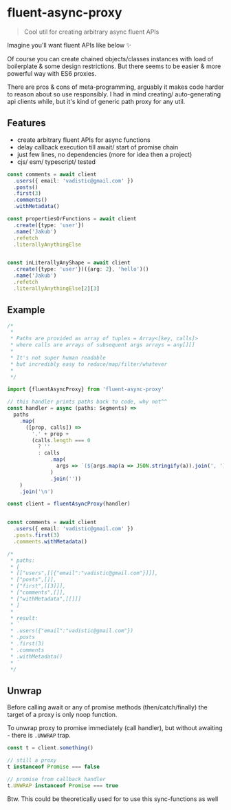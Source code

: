 # fluent-async-proxy

> Cool util for creating arbitrary async fluent APIs

Imagine you'll want fluent APIs like below ✨

Of course you can create chained objects/classes instances with load of boilerplate & some design restrictions. But there seems to be easier & more powerful way with ES6 proxies.

There are pros & cons of meta-programming, arguably it makes code harder to reason about so use responsibly. I had in mind creating/ auto-generating api clients while, but it's kind of generic path proxy for any util.

## Features

- create arbitrary fluent APIs for async functions
- delay callback execution till await/ start of promise chain
- just few lines, no dependencies (more for idea then a project)
- cjs/ esm/ typescript/ tested

```ts
const comments = await client
  .users({ email: 'vadistic@gmail.com' })
  .posts()
  .first(3)
  .comments()
  .withMetadata()

const propertiesOrFunctions = await client
  .create({type: 'user'})
  .name('Jakub')
  .refetch
  .literallyAnythingElse


const inLiterallyAnyShape = await client
  .create({type: 'user'})({arg: 2}, 'hello')()
  .name('Jakub')
  .refetch
  .literallyAnythingElse[2][3]

```

## Example

```ts
/*
 *
 * Paths are provided as array of tuples = Array<[key, calls]>
 * where calls are arrays of subsequent args arrays = any[][]
 *
 * It's not super human readable
 * but incredibly easy to reduce/map/filter/whatever
 *
 */

import {fluentAsyncProxy} from 'fluent-async-proxy'

// this handler prints paths back to code, why not^^
const handler = async (paths: Segments) =>
  paths
    .map(
      ([prop, calls]) =>
        '.' + prop +
        (calls.length === 0
          ? ''
          : calls
              .map(
                args => `(${args.map(a => JSON.stringify(a)).join(', ')})`
              )
              .join(''))
    )
    .join('\n')

const client = fluentAsyncProxy(handler)


const comments = await client
  .users({ email: 'vadistic@gmail.com' })
  .posts.first(3)
  .comments.withMetadata()

/*
 * paths:
 * [
 * [["users",[[{"email":"vadistic@gmail.com"}]]],
 * ["posts",[]],
 * ["first",[[3]]],
 * ["comments",[]],
 * ["withMetadata",[[]]]
 * ]
 *
 * result:
 * `
 * .users({"email":"vadistic@gmail.com"})
 * .posts
 * .first(3)
 * .comments
 * .withMetadata()
 * `
 */

```

## Unwrap

Before calling await or any of promise methods (then/catch/finally) the target of a proxy is only noop function.

To unwrap proxy to promise immediately (call handler), but without awaiting - there is `.UNWRAP` trap.

```ts
const t = client.something()

// still a proxy
t instanceof Promise === false

// promise from callback handler
t.UNWRAP instanceof Promise === true

```

Btw. This could be theoretically used for to use this sync-functions as well
